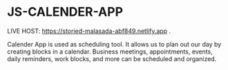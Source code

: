 # JS-CALENDER-APP
LIVE HOST: https://storied-malasada-abf849.netlify.app   .

Calender App is used as scheduling tool. It allows us to plan out our day by creating blocks in a calendar. Business meetings, appointments, events, daily reminders, work blocks, and more can be scheduled and organized.
